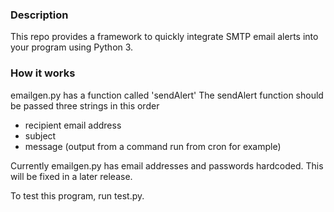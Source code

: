 ### Description
This repo provides a framework to quickly integrate SMTP email alerts into your program using Python 3.

### How it works
emailgen.py has a function called 'sendAlert'
The sendAlert function should be passed three strings in this order
  - recipient email address
  - subject
  - message (output from a command run from cron for example)

Currently emailgen.py has email addresses and passwords hardcoded. This will be fixed in a later release.

To test this program, run test.py.

